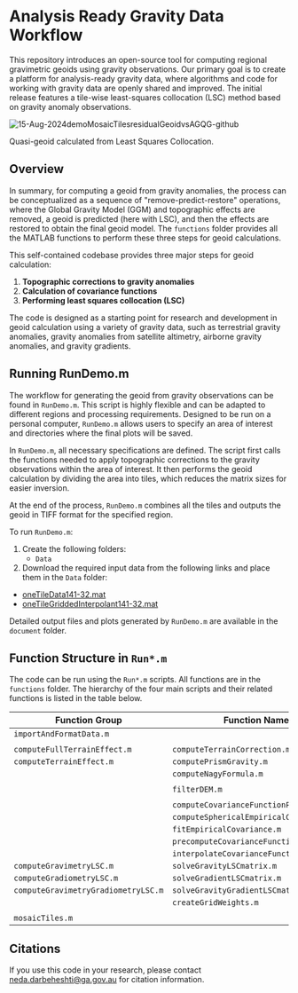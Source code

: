 # Analysis Ready Gravity Data Workflow

This repository introduces an open-source tool for computing regional gravimetric geoids using gravity observations. Our primary goal is to create a platform for analysis-ready gravity data, where algorithms and code for working with gravity data are openly shared and improved. The initial release features a tile-wise least-squares collocation (LSC) method based on gravity anomaly observations.

![15-Aug-2024demoMosaicTilesresidualGeoidvsAGQG-github](https://github.com/user-attachments/assets/bcfad682-ef6e-432f-bff7-938bc84ab795)

Quasi-geoid calculated from Least Squares Collocation.

## Overview

In summary, for computing a geoid from gravity anomalies, the process can be conceptualized as a sequence of "remove-predict-restore" operations, where the Global Gravity Model (GGM) and topographic effects are removed, a geoid is predicted (here with LSC), and then the effects are restored to obtain the final geoid model. The `functions` folder provides all the MATLAB functions to perform these three steps for geoid calculations.

This self-contained codebase provides three major steps for geoid calculation:
1. **Topographic corrections to gravity anomalies**
2. **Calculation of covariance functions**
3. **Performing least squares collocation (LSC)**

The code is designed as a starting point for research and development in geoid calculation using a variety of gravity data, such as terrestrial gravity anomalies, gravity anomalies from satellite altimetry, airborne gravity anomalies, and gravity gradients.

## Running RunDemo.m

The workflow for generating the geoid from gravity observations can be found in `RunDemo.m`. This script is highly flexible and can be adapted to different regions and processing requirements. Designed to be run on a personal computer, `RunDemo.m` allows users to specify an area of interest and directories where the final plots will be saved.

In `RunDemo.m`, all necessary specifications are defined. The script first calls the functions needed to apply topographic corrections to the gravity observations within the area of interest. It then performs the geoid calculation by dividing the area into tiles, which reduces the matrix sizes for easier inversion.

At the end of the process, `RunDemo.m` combines all the tiles and outputs the geoid in TIFF format for the specified region.

To run `RunDemo.m`:

1. Create the following folders:
   - `Data`
2. Download the required input data from the following links and place them in the `Data` folder:
- [oneTileData141-32.mat](https://geoid.s3-ap-southeast-2.amazonaws.com/AGQG/oneTileData141-32.mat)
- [oneTileGriddedInterpolant141-32.mat](https://geoid.s3-ap-southeast-2.amazonaws.com/AGQG/oneTileGriddedInterpolant141-32.mat)

Detailed output files and plots generated by `RunDemo.m` are available in the `document` folder.

## Function Structure in `Run*.m`

The code can be run using the `Run*.m` scripts.
All functions are in the `functions` folder. The hierarchy of the four main scripts and their related functions is listed in the table below.

| **Function Group**                                | **Function Name**                               |
|---------------------------------------------------|-------------------------------------------------|
| `importAndFormatData.m`                           |                                                 |
|                                                   |                                                 |
| `computeFullTerrainEffect.m`                      | `computeTerrainCorrection.m`                    |
| `computeTerrainEffect.m`                          | `computePrismGravity.m`                         |
|                                                   | `computeNagyFormula.m`                          |
|                                                   |                                                 |
|                                                   | `filterDEM.m`                                   |
|                                                   |                                                 |
|                                                   | `computeCovarianceFunctionParameters.m`         |
|                                                   | `computeSphericalEmpiricalCovariance.m`         |
|                                                   | `fitEmpiricalCovariance.m`                      |
|                                                   | `precomputeCovarianceFunction.m`                |
|                                                   | `interpolateCovarianceFunction.m`               |
|             `computeGravimetryLSC.m`              | `solveGravityLSCmatrix.m`                       |
|             `computeGradiometryLSC.m`             | `solveGradientLSCmatrix.m`                      |
|             `computeGravimetryGradiometryLSC.m`   | `solveGravityGradientLSCmatrix.m`               |
|                                                   | `createGridWeights.m`                           |
|                                                   |                                                 |
| `mosaicTiles.m`                                   |                                                 |








## Citations

If you use this code in your research, please contact [neda.darbeheshti@ga.gov.au](mailto:neda.darbeheshti@ga.gov.au) for citation information.




